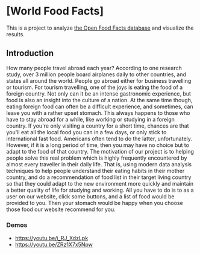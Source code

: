 # [World Food Facts]

This is a project to analyze [the Open Food Facts database](https://world.openfoodfacts.org/data) and visualize the results.

## Introduction

How many people travel abroad each year? According to one research study, over 3 million people board airplanes daily to other countries, and states all around the world. People go abroad either for business travelling or tourism. For tourism travelling, one of the joys is eating the food of a foreign country. Not only can it be an intense gastronomic experience, but food is also an insight into the culture of a nation. At the same time though, eating foreign food can often be a difficult experience, and sometimes, can leave you with a rather upset stomach. This always happens to those who have to stay abroad for a while, like working or studying in a foreign country. If you're only visiting a country for a short time, chances are that you'll eat all the local food you can in a few days, or only stick to international fast food. Americans often tend to do the latter, unfortunately. However, if it is a long period of time, then you may have no choice but to adapt to the food of that country.
The motivation of our project is to helping people solve this real problem which is highly frequently encountered by almost every traveller in their daily life. That is, using modern data analysis techniques to help people understand their eating habits in their mother country, and do a recommendation of food list in their target living country so that they could adapt to the new environment more quickly and maintain a better quality of life for studying and working. All you have to do is to as a user on our website, click some buttons, and a list of food would be provided to you. Then your stomach would be happy when you choose those food our website recommend for you.

### Demos

- <https://youtu.be/i_RJ_XdzLpk>
- <https://youtu.be/ZRz1X7x5Npw>
